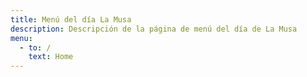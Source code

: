 ```yaml
---
title: Menú del día La Musa
description: Descripción de la página de menú del día de La Musa
menu:
  - to: /
    text: Home
---
```

